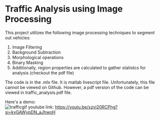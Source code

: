 # Traffic Analysis using Image Processing

This project utilizes the following image processing techniques to segment out vehicles:
1. Image Filtering
2. Background Subtraction
3. Morphological operations
4. Binary Masking
5. Additionally, region properties are calculated to gather statistcs for analysis (checkout the pdf file)

The code is in the .mlx file. It is matlab livescript file. Unfortunately, this file cannot be viewed on Github. However, a pdf version of the code can be viewed in traffic_analysis.pdf file.

Here's a demo:  <br />
![trafficgif](https://github.com/user-attachments/assets/19c8cad8-25a6-429c-b219-fd3064b29109)
youtube link: https://youtu.be/xzvj20RCPhg?si=kyGAWypDN_aJhwoH
